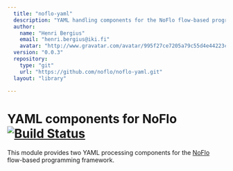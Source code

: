 ```yaml
---
  title: "noflo-yaml"
  description: "YAML handling components for the NoFlo flow-based programming environment"
  author: 
    name: "Henri Bergius"
    email: "henri.bergius@iki.fi"
    avatar: "http://www.gravatar.com/avatar/995f27ce7205a79c55d4e44223cd6de0?s=23"
  version: "0.0.3"
  repository: 
    type: "git"
    url: "https://github.com/noflo/noflo-yaml.git"
  layout: "library"

---
```

YAML components for NoFlo [![Build Status](https://secure.travis-ci.org/noflo/noflo-yaml.png?branch=master)](https://travis-ci.org/noflo/noflo-yaml)
=========================

This module provides two YAML processing components for the [NoFlo](http://noflojs.org/) flow-based programming framework.
